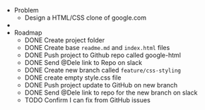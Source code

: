 - Problem
	- Design a HTML/CSS clone of google.com
-
- Roadmap
	- DONE Create project folder
	- DONE Create base `readme.md` and `index.html` files
	- DONE Push project to Github repo called google-html
	- DONE Send @Dele link to Repo on slack
	- DONE Create new branch called `feature/css-styling`
	- DONE create empty style.css file
	- DONE Push project update to GitHub on new branch
	- DONE Send @Dele link to repo for the new branch on slack
	- TODO Confirm I can fix from GitHub issues